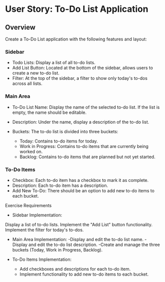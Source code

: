 # User Story: To-Do List Application

## Overview

Create a To-Do List application with the following features and layout:

### Sidebar

- Todo Lists: Display a list of all to-do lists.
- Add List Button: Located at the bottom of the sidebar, allows users to create a new to-do list.
- Filter: At the top of the sidebar, a filter to show only today's to-dos across all lists.

### Main Area

- To-Do List Name: Display the name of the selected to-do list. If the list is empty, the name should be editable.

- Description: Under the name, display a description of the to-do list.
- Buckets: The to-do list is divided into three buckets:
  - Today: Contains to-do items for today.
  - Work in Progress: Contains to-do items that are currently being worked on.
  - Backlog: Contains to-do items that are planned but not yet started.

### To-Do Items

- Checkbox: Each to-do item has a checkbox to mark it as complete.
- Description: Each to-do item has a description.
- Add New To-Do: There should be an option to add new to-do items to each bucket.

Exercise Requirements

- Sidebar Implementation:

Display a list of to-do lists.
Implement the "Add List" button functionality.
Implement the filter for today's to-dos.

- Main Area Implementation:
    -Display and edit the to-do list name.
    -Display and edit the to-do list description.
    -Create and manage the three buckets (Today, Work in Progress, Backlog).

- To-Do Items Implementation:
  - Add checkboxes and descriptions for each to-do item.
  - Implement functionality to add new to-do items to each bucket.
